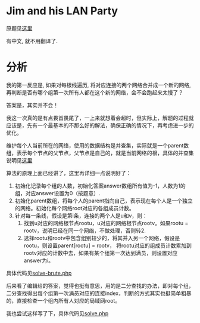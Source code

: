 # Jim and his LAN Party
原题见[这里](https://www.hackerrank.com/challenges/jim-and-his-lan-party/problem)

有中文, 就不用翻译了.

# 分析

我的第一反应是, 如果对每根线遍历, 将对应连接的两个网络合并成一个新的网络, 再判断是否有哪个组第一次所有人都在这个新的网络，会不会跑起来太慢了？

答案是，其实并不会！

我这一次真的是有点畏首畏尾了，一上来就想着会超时，但实际上，解题的过程就应该是，先有一个最基本的不那么好的解法，确保正确的情况下，再考虑进一步的优化。

维护每个人当前所在的网络，使用的数据结构是并查集，实际就是一个parent数组，表示每个节点的父节点，父节点是自己的，就是当前网络的根，具体的并查集说明见[这里](https://www.geeksforgeeks.org/disjoint-set-data-structures)

算法的原理上面已经讲了，这里再详细一点说明好了：
1. 初始化记录每个组的人数，初始化答案answer数组所有值为-1，人数为1的组，对应answer设置为0（按题意）.
2. 初始化parent数组，将每个人的parent指向自己，表示现在每个人是一个独立的网络。初始化每个网络root对应的各组成员计数。
3. 针对每一条线，假设是第i条，连接的两个人是u和v，则：
    1. 找到u对应的网络根节点rootu，u对应的网络根节点rootv。如果rootu = rootv，说明已经在同一个网络，不做处理，否则转2.
    2. 选择rootu和rootv中包含组别较少的，将其并入另一个网络，假设是rootu，则设置parent[rootu] = rootv， 将rootu对应的组成员计数累加到rootv对应的计数中去，如果有某个组第一次达到满员，则设置对应answer为i。

具体代码见[solve-brute.php](./solve-brute.php)

后来看了编辑给的答案，觉得也挺有意思，用的是二分查找的办法，即对每个组，二分查找得出每个组第一次满员对应的连接index，判断的方式其实也挺简单粗暴的，直接检查一个组内所有人对应的局域网root。

我也尝试这样写了下，具体代码见[solve.php](./solve.php)